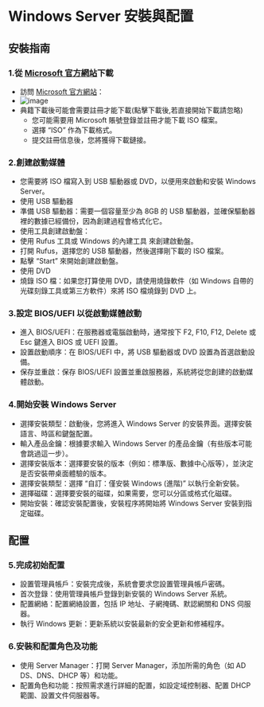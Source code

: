# Windows Server 安裝與配置
## 安裝指南
### 1.從 [Microsoft 官方網站](https://www.microsoft.com/zh-tw/evalcenter/download-windows-server-2022)下載
- 訪問 [Microsoft 官方網站](https://www.microsoft.com/zh-tw/evalcenter/download-windows-server-2022)：
- ![image](https://github.com/user-attachments/assets/89494bbc-3fd3-49ee-a0fb-f1f42215936d)
- 典籍下載後可能會需要註冊才能下載(點擊下載後,若直接開始下載請忽略)
  - 您可能需要用 Microsoft 賬號登錄並註冊才能下載 ISO 檔案。
  - 選擇 “ISO” 作為下載格式。
  - 提交註冊信息後，您將獲得下載鏈接。
### 2.創建啟動媒體
- 您需要將 ISO 檔寫入到 USB 驅動器或 DVD，以便用來啟動和安裝 Windows Server。
- 使用 USB 驅動器
- 準備 USB 驅動器：需要一個容量至少為 8GB 的 USB 驅動器，並確保驅動器裡的數據已經備份，因為創建過程會格式化它。
- 使用工具創建啟動盤：
- 使用 Rufus 工具或 Windows 的內建工具 來創建啟動盤。
- 打開 Rufus，選擇您的 USB 驅動器，然後選擇剛下載的 ISO 檔案。
- 點擊 “Start” 來開始創建啟動盤。
- 使用 DVD
- 燒錄 ISO 檔：如果您打算使用 DVD，請使用燒錄軟件（如 Windows 自帶的光碟刻錄工具或第三方軟件）來將 ISO 檔燒錄到 DVD 上。
### 3.設定 BIOS/UEFI 以從啟動媒體啟動
- 進入 BIOS/UEFI：在服務器或電腦啟動時，通常按下 F2, F10, F12, Delete 或 Esc 鍵進入 BIOS 或 UEFI 設置。
- 設置啟動順序：在 BIOS/UEFI 中，將 USB 驅動器或 DVD 設置為首選啟動設備。
- 保存並重啟：保存 BIOS/UEFI 設置並重啟服務器，系統將從您創建的啟動媒體啟動。
### 4.開始安裝 Windows Server
- 選擇安裝類型：啟動後，您將進入 Windows Server 的安裝界面。選擇安裝語言、時區和鍵盤配置。
- 輸入產品金鑰：根據要求輸入 Windows Server 的產品金鑰（有些版本可能會跳過這一步）。
- 選擇安裝版本：選擇要安裝的版本（例如：標準版、數據中心版等），並決定是否安裝帶桌面體驗的版本。
- 選擇安裝類型：選擇 “自訂：僅安裝 Windows (進階)” 以執行全新安裝。
- 選擇磁碟：選擇要安裝的磁碟，如果需要，您可以分區或格式化磁碟。
- 開始安裝：確認安裝配置後，安裝程序將開始將 Windows Server 安裝到指定磁碟。
## 配置
### 5.完成初始配置
- 設置管理員帳戶：安裝完成後，系統會要求您設置管理員帳戶密碼。
- 首次登錄：使用管理員帳戶登錄到新安裝的 Windows Server 系統。
- 配置網絡：配置網絡設置，包括 IP 地址、子網掩碼、默認網關和 DNS 伺服器。
- 執行 Windows 更新：更新系統以安裝最新的安全更新和修補程序。
### 6.安裝和配置角色及功能
- 使用 Server Manager：打開 Server Manager，添加所需的角色（如 AD DS、DNS、DHCP 等）和功能。
- 配置角色和功能：按照需求進行詳細的配置，如設定域控制器、配置 DHCP 範圍、設置文件伺服器等。
